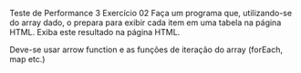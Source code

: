 Teste de Performance 3
Exercício 02
Faça um programa que, utilizando-se do array dado, o prepara para exibir cada item em uma tabela na página HTML. Exiba este resultado na página HTML.

Deve-se usar arrow function e as funções de iteração do array (forEach, map etc.)
